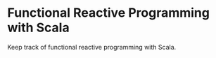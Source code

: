 Functional Reactive Programming with Scala
===========

Keep track of functional reactive programming with Scala.